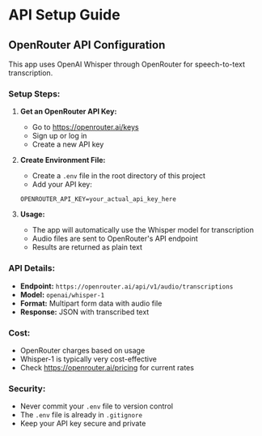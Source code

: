 # API Setup Guide

## OpenRouter API Configuration

This app uses OpenAI Whisper through OpenRouter for speech-to-text transcription.

### Setup Steps:

1. **Get an OpenRouter API Key:**
   - Go to https://openrouter.ai/keys
   - Sign up or log in
   - Create a new API key

2. **Create Environment File:**
   - Create a `.env` file in the root directory of this project
   - Add your API key:
   ```
   OPENROUTER_API_KEY=your_actual_api_key_here
   ```

3. **Usage:**
   - The app will automatically use the Whisper model for transcription
   - Audio files are sent to OpenRouter's API endpoint
   - Results are returned as plain text

### API Details:
- **Endpoint:** `https://openrouter.ai/api/v1/audio/transcriptions`
- **Model:** `openai/whisper-1`
- **Format:** Multipart form data with audio file
- **Response:** JSON with transcribed text

### Cost:
- OpenRouter charges based on usage
- Whisper-1 is typically very cost-effective
- Check https://openrouter.ai/pricing for current rates

### Security:
- Never commit your `.env` file to version control
- The `.env` file is already in `.gitignore`
- Keep your API key secure and private 
